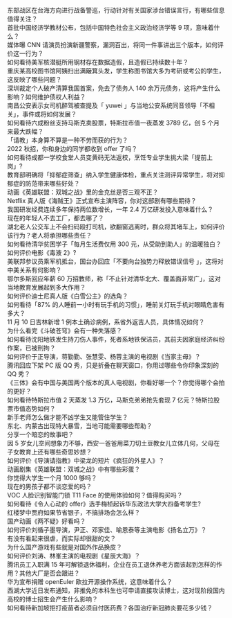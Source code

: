 东部战区在台海方向进行战备警巡，行动针对有关国家涉台错误言行，有哪些信息值得关注？  
首批中国经济学教材公布，包括中国特色社会主义政治经济学等 9 项，意味着什么？  
媒体曝 CNN 请演员扮演新疆警察，漏洞百出，将同一件事讲出三个版本，如何评价这一行为？  
如何看待美军核潜艇所用钢材存在数据造假，且造假已持续数十年？  
重庆某高校图书馆阿姨扫出满簸箕头发，学生称图书馆大多为考研或考公的学生，这反映了哪些问题？  
深圳裁定个人破产清算我国首案，免去了债务人 140 余万元债务，这将产生什么影响？如何维护债权人利益？  
南昌公安表示女司机醉驾被查提及「 yuwei 」与当地公安系统同音领导「不相关」，事件或将如何发展？  
如何看待六成粉丝支持马斯克卖股票，特斯拉市值一夜蒸发 3789 亿，创 5 个月来最大跌幅？  
「请教」本身算不算是一种不劳而获的行为？  
2022 秋招，你和身边的同学都收到 offer 了吗？  
如何看待成都一学校食堂人员变黄码无法返校，烹饪专业学生挑大梁「提前上岗」?  
教育部明确将「抑郁症筛查」纳入学生健康体检，重点关注测评异常学生，将对抑郁症的防范带来哪些好处？  
动画《英雄联盟：双城之战》里的金克丝是否三观不正？  
Netflix 真人版《海贼王》正式宣布主演阵容，你对这部剧有哪些期待？  
我国研发经费连续多年保持两位数增长，一年 2.4 万亿研发投入意味着什么？  
现在的年轻人不去工厂，都去哪了？  
湖北老人公交车上不会扫码殴打司机，欲翻窗逃离时，群众将其堵车上，如何评价该行为？老人将承担哪些责任？  
如何看待清华贫困学子「每月生活费仅用 300 元，从受助到助人」的温暖独白？  
如何评价电影《毒液 2》?  
美联邦参议员乘军机抵台，国台办回应「不要向台独势力释放错误信号 」，这将对中美关系有何影响？  
鄂尔多斯回应年薪 60 万招教师，称「不止针对清华北大、覆盖面非常广」，这对当地教育发展起到多大作用？  
如何评价迪士尼真人版《白雪公主》的选角？  
如何看待「87% 的人睡前一小时有玩手机的习惯」，睡前关灯玩手机对眼睛危害有多大？  
11 月 10 日吉林新增 1 例本土确诊病例，系省外返吉人员，具体情况如何？  
为什么看完《斗破苍穹》会有一种失落感？  
如何看待沈阳地铁发生持刀伤人事件，死者系地铁保洁员，其前夫因家庭经济纠纷作案，已被刑拘？  
如何评价于正导演，蒋勤勤、张慧雯、杨蓉主演的电视剧《当家主母》？  
腾讯回应下架 PC 版 QQ 秀，只是折叠在聊天窗口，你用过哪些令你印象深刻的 QQ 秀？  
《三体》会有中国与美国两个版本的真人电视剧，你看好哪一个？你觉得哪个会拍的更好？  
如何看待特斯拉市值 2 天蒸发 1.3 万亿，马斯克弟弟抢先套现 7 亿元？特斯拉股票市值态势如何？  
新手老师怎么做才能不凶学生又能管住学生？  
东北、内蒙古出现特大暴雪，当地可能需要哪些帮助？  
分享一个暗恋的故事吧？  
因 5 岁女儿空间想象力不够，西安一爸爸用菜刀切土豆教女儿立体几何，父母在子女教育上还有哪些奇思妙想？  
如何评价《导演请指教》中梁龙的短片《疯狂的外星人》？  
动画剧集《英雄联盟：双城之战》中有哪些彩蛋？  
你觉得大学生一个月 1000 够吗？  
现在的男孩子都不谈恋爱的吗？  
VOC 人脸识别智能门锁 T11 Face 的使用体验如何？值得购买吗？  
如何看待《令人心动的 offer》选手梅桢起诉华东政法大学大四备考学生?  
红楼梦中贾府如果节省银子，不搞排场会怎么样？  
国产动画《两不疑》好看吗？  
如何评价刘循子墨导演，尹正、邓家佳、喻恩泰等主演电影《扬名立万》？  
有没有看起来很虐，而实际却很甜的文？  
为什么国产游戏有些就是对国外作品换皮？  
如何评价刘涛、林峯主演的电视剧《星辰大海》？  
腾讯员工入职满 15 年可解锁退休福利，企业在员工退休养老方面该起到怎样的作用？其他大厂是否会跟进？  
华为宣布捐赠 openEuler 欧拉开源操作系统，这意味着什么？  
西湖大学近日发布通知，非推免的本科生也可申请直接攻读博士，这对现阶段国内高校的博士招生会产生什么影响？  
如何看待新加坡拒打疫苗者必须自付医药费？各国治疗新冠肺炎要花多少钱？  
